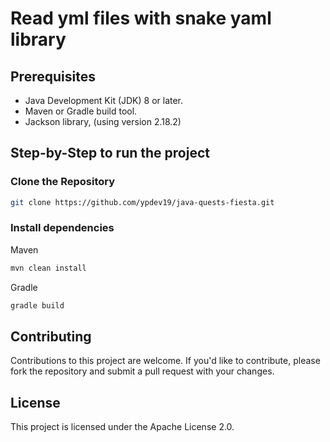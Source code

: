 # Read yml files with snake yaml library

## Prerequisites
- Java Development Kit (JDK) 8 or later.
- Maven or Gradle build tool.
- Jackson library, (using version 2.18.2)

## Step-by-Step to run the project

### Clone the Repository
```bash
git clone https://github.com/ypdev19/java-quests-fiesta.git
```

### Install dependencies

Maven
```bash
mvn clean install
```

Gradle
```bash
gradle build
```

## Contributing
Contributions to this project are welcome. If you'd like to contribute, please fork the repository and submit a pull request with your changes.

## License
This project is licensed under the Apache License 2.0.
